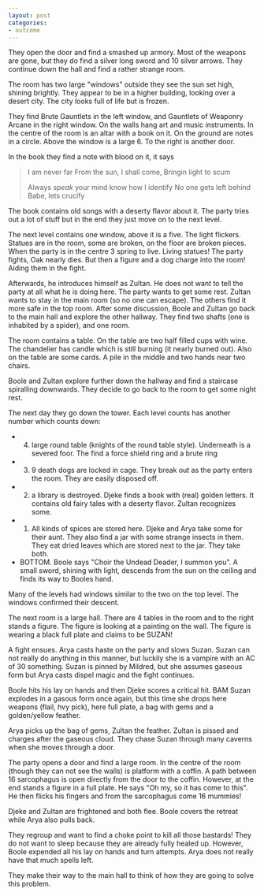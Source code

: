 ```yaml
---
layout: post
categories:
- outcome
---
```


They open the door and find a smashed up armory. Most of the weapons are gone, but they do find a silver long sword and 10 silver arrows. They continue down the hall and find a rather strange room.

The room has two large "windows" outside they see the sun set high, shining brightly. They appear to be in a higher building, looking over a desert city.  The city looks full of life but is frozen.

They find Brute Gauntlets in the left window, and Gauntlets of Weaponry Arcane in the right window. On the walls hang art and music instruments. In the centre of the room is an altar with a book on it. On the ground are notes in a circle.  Above the window is a large 6. To the right is another door.

In the book they find a note with blood on it, it says

> I am never far
> From the sun, I shall come,
> Bringin light to scum
> 
> Always *speak* your mind
> know how I identify
> No one gets left behind
> Babe, lets crucify

The book contains old songs with a deserty flavor about it. The party tries out a lot of stuff but in the end they just move on to the next level.

The next level contains one window, above it is a five. The light flickers.  Statues are in the room, some are broken, on the floor are broken pieces. When the party is in the centre 3 spring to live. Living statues! The party fights, Oak nearly dies. But then a figure and a dog charge into the room! Aiding them in the fight.

Afterwards, he introduces himself as Zultan. He does not want to tell the party at all what he is doing here. The party wants to get some rest. Zultan wants to stay in the main room (so no one can escape). The others find it more safe in the top room. After some discussion, Boole and Zultan go back to the main hall and explore the other hallway. They find two shafts (one is inhabited by a spider), and one room.

The room contains a table. On the table are two half filled cups with wine. The chandelier has candle which is still burning (it nearly burned out). Also on the table are some cards. A pile in the middle and two hands near two chairs.

Boole and Zultan explore further down the hallway and find a staircase spiralling downwards. They decide to go back to the room to get some night rest.

The next day they go down the tower. Each level counts has another number which
counts down:

- 4. large round table (knights of the round table style). Underneath is a severed foor. The find a force shield ring and a brute ring
- 3. 9 death dogs are locked in cage. They break out as the party enters the room.  They are easily disposed off.
- 2. a library is destroyed. Djeke finds a book with (real) golden letters. It contains old fairy tales with a deserty flavor. Zultan recognizes some.
- 1. All kinds of spices are stored here. Djeke and Arya take some for their aunt.  They also find a jar with some strange insects in them. They eat dried leaves which are stored next to the jar. They take both.
- BOTTOM. Boole says "Choir the Undead Deader, I summon you". A small sword, shining with light, descends from the sun on the ceiling and finds its way to Booles hand.

Many of the levels had windows similar to the two on the top level. The windows confirmed their descent.

The next room is a large hall. There are 4 tables in the room and to the right stands a figure. The figure is looking at a painting on the wall. The figure is wearing a black full plate and claims to be SUZAN!

A fight ensues. Arya casts haste on the party and slows Suzan. Suzan can not really do anything in this manner, but luckily she is a vampire with an AC of 30 something. Suzan is pinned by Mildred, but she assumes gaseous form but Arya casts dispel magic and the fight continues.

Boole hits his lay on hands and then Djeke scores a critical hit. BAM Suzan explodes in a gasous form once again, but this time she drops here weapons (flail, hvy pick), here full plate, a bag with gems and a golden/yellow feather.

Arya picks up the bag of gems, Zultan the feather. Zultan is pissed and charges after the gaseous cloud. They chase Suzan through many caverns when she moves through a door.

The party opens a door and find a large room. In the centre of the room (though they can not see the walls) is platform with a coffin. A path between 16 sarcophagus is open directly from the door to the coffin. However, at the end stands a figure in a full plate. He says "Oh my, so it has come to this". He then flicks his fingers and from the sarcophagus come 16 mummies!

Djeke and Zultan are frightened and both flee. Boole covers the retreat while Arya also pulls back.

They regroup and want to find a choke point to kill all those bastards! They do not want to sleep because they are already fully healed up. However, Boole expended all his lay on hands and turn attempts. Arya does not really have that much spells left.

They make their way to the main hall to think of how they are going to solve this problem.
